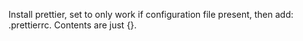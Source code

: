 Install prettier, set to only work if configuration file present, then add:
.prettierrc. Contents are just {}.

